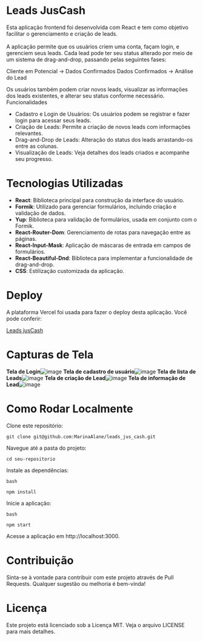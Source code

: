 # Leads JusCash

Esta aplicação frontend foi desenvolvida com React e tem como objetivo facilitar o gerenciamento e criação de leads.
<br><br>
A aplicação permite que os usuários criem uma conta, façam login, e gerenciem seus leads. Cada lead pode ter seu status alterado por meio de um sistema de drag-and-drop, passando pelas seguintes fases:

  Cliente em Potencial → Dados Confirmados
  Dados Confirmados → Análise do Lead

Os usuários também podem criar novos leads, visualizar as informações dos leads existentes, e alterar seu status conforme necessário.
Funcionalidades

  - Cadastro e Login de Usuários: Os usuários podem se registrar e fazer login para acessar seus leads.<br>
  - Criação de Leads: Permite a criação de novos leads com informações relevantes.<br>
  - Drag-and-Drop de Leads: Alteração do status dos leads arrastando-os entre as colunas.<br>
  - Visualização de Leads: Veja detalhes dos leads criados e acompanhe seu progresso.<br>

# Tecnologias Utilizadas

  - **React**: Biblioteca principal para construção da interface do usuário.
  - **Formik**: Utilizado para gerenciar formulários, incluindo criação e validação de dados.
  - **Yup**: Biblioteca para validação de formulários, usada em conjunto com o Formik.
  - **React-Router-Dom**: Gerenciamento de rotas para navegação entre as páginas.
  - **React-Input-Mask**: Aplicação de máscaras de entrada em campos de formulários.
  - **React-Beautiful-Dnd**: Biblioteca para implementar a funcionalidade de drag-and-drop.
  - **CSS**: Estilização customizada da aplicação.

# Deploy

A plataforma Vercel foi usada para fazer o deploy desta aplicação. Você pode conferir: 

[Leads jusCash](https://leads-just-cash.vercel.app/)

# Capturas de Tela
**Tela de Login**![image](https://github.com/user-attachments/assets/5caa2ee6-5984-41a3-b861-05fc598f21b8)
**Tela de cadastro de usuário**![image](https://github.com/user-attachments/assets/5059afc6-b5d8-49aa-bcee-7b3123351c41)
**Tela de lista de Leads**![image](https://github.com/user-attachments/assets/202d0703-6e79-46f1-b77f-ee3c6f2fff75)
**Tela de criação de Lead**![image](https://github.com/user-attachments/assets/ffce0df9-694f-4213-b68d-804eb0904207)
**Tela de informação de Lead**![image](https://github.com/user-attachments/assets/62ce7c84-fa60-4978-9c5a-be62a850cd35)

# Como Rodar Localmente

Clone este repositório:

    git clone git@github.com:MarinaAlane/leads_jus_cash.git

Navegue até a pasta do projeto:
        
    cd seu-repositorio

Instale as dependências:
    
    bash
    
    npm install

Inicie a aplicação:

    bash

    npm start

Acesse a aplicação em http://localhost:3000.

# Contribuição

Sinta-se à vontade para contribuir com este projeto através de Pull Requests. Qualquer sugestão ou melhoria é bem-vinda!

# Licença

Este projeto está licenciado sob a Licença MIT. Veja o arquivo LICENSE para mais detalhes.
